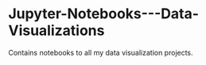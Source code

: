 # Jupyter-Notebooks---Data-Visualizations
Contains notebooks  to all my data visualization projects.
